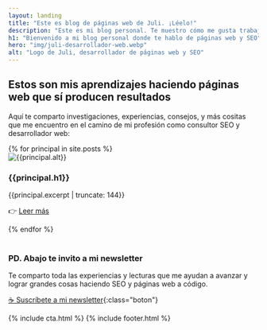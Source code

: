 ```yaml
---
layout: landing
title: "Este es blog de páginas web de Juli. ¡Léelo!"
description: "Este es mi blog personal. Te muestro cómo me gusta trabajar y la manera crear y mejorar páginas web que no vendían nada. Y cómo hacerlo para ti."
h1: "Bienvenido a mi blog personal donde te hablo de páginas web y SEO"
hero: "img/juli-desarrollador-web.webp"
alt: "Logo de Juli, desarrollador de páginas web y SEO"
---
```

## Estos son mis aprendizajes haciendo páginas web que sí producen resultados

Aquí te comparto investigaciones, experiencias, consejos, y más cositas que me encuentro en el camino de mi profesión como consultor SEO y desarrollador web:

<main class="content">
    <div class="home_gallery">
      {% for principal in site.posts %}
      <article class="flow">
        <img src="{{principal.hero}}" alt="{{principal.alt}}">
        <h3>{{principal.h1}}</h3>
        <p>{{principal.excerpt | truncate: 144}}</p>
        <p>👉 <a href="{{principal.url|relative_url}}">Leer más</a></p>
      </article>
      {% endfor %}
    </div>
    <br>
  </main>
  
### PD. Abajo te invito a mi newsletter

Te comparto toda las experiencias y lecturas que me ayudan a avanzar y lograr grandes cosas haciendo SEO y páginas web a código.

[☕ Suscríbete a mi newsletter](#cta){:class="boton"}

  {% include cta.html %}
  {% include footer.html %}

